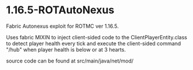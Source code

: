 # 1.16.5-ROTAutoNexus
Fabric Autonexus exploit for ROTMC ver 1.16.5. 

Uses fabric MIXIN to inject client-sided code to the ClientPlayerEntity.class to detect player health every tick and execute the client-sided command "/hub" when player health is below or at 3 hearts.

source code can be found at src/main/java/net/mod/
